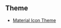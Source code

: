 ## Theme

* [Material Icon Theme](https://marketplace.visualstudio.com/items?itemName=PKief.material-icon-theme)